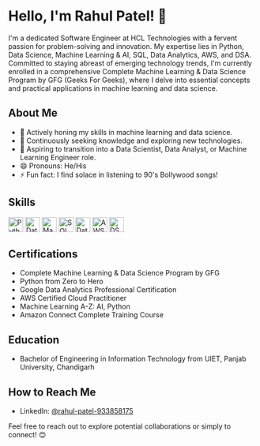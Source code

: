 # Hello, I'm Rahul Patel! 👋

I'm a dedicated Software Engineer at HCL Technologies with a fervent passion for problem-solving and innovation. My expertise lies in Python, Data Science, Machine Learning & AI, SQL, Data Analytics, AWS, and DSA. Committed to staying abreast of emerging technology trends, I'm currently enrolled in a comprehensive Complete Machine Learning & Data Science Program by GFG (Geeks For Geeks), where I delve into essential concepts and practical applications in machine learning and data science.

## About Me

- 🔭 Actively honing my skills in machine learning and data science.
- 🌱 Continuously seeking knowledge and exploring new technologies.
- 👯 Aspiring to transition into a Data Scientist, Data Analyst, or Machine Learning Engineer role.
- 😄 Pronouns: He/His
- ⚡ Fun fact: I find solace in listening to 90's Bollywood songs!

## Skills

<!-- HTML Skill Badges -->
<a href="#" title="Python"><img src="https://img.shields.io/badge/-Python-3776AB?style=flat-square&logo=python&logoColor=white" alt="Python" height="30" class="skill-badge"/></a>
<a href="#" title="Data Science"><img src="https://img.shields.io/badge/-Data%20Science-4E96DB?style=flat-square&logo=data-science&logoColor=white" alt="Data Science" height="30" class="skill-badge"/></a>
<a href="#" title="Machine Learning"><img src="https://img.shields.io/badge/-Machine%20Learning-FF6F00?style=flat-square&logo=machine-learning&logoColor=white" alt="Machine Learning" height="30" class="skill-badge"/></a>
<a href="#" title="SQL"><img src="https://img.shields.io/badge/-SQL-4479A1?style=flat-square&logo=sql&logoColor=white" alt="SQL" height="30" class="skill-badge"/></a>
<a href="#" title="Data Analytics"><img src="https://img.shields.io/badge/-Data%20Analytics-4285F4?style=flat-square&logo=google-analytics&logoColor=white" alt="Data Analytics" height="30" class="skill-badge"/></a>
<a href="#" title="AWS"><img src="https://img.shields.io/badge/-AWS-232F3E?style=flat-square&logo=amazon-aws&logoColor=white" alt="AWS" height="30" class="skill-badge"/></a>
<a href="#" title="DSA"><img src="https://img.shields.io/badge/-DSA-007396?style=flat-square&logo=data-structures&logoColor=white" alt="DSA" height="30" class="skill-badge"/></a>

## Certifications

- Complete Machine Learning & Data Science Program by GFG
- Python from Zero to Hero
- Google Data Analytics Professional Certification
- AWS Certified Cloud Practitioner
- Machine Learning A-Z: AI, Python
- Amazon Connect Complete Training Course

## Education

- Bachelor of Engineering in Information Technology from UIET, Panjab University, Chandigarh

## How to Reach Me

- LinkedIn: [@rahul-patel-933858175](https://www.linkedin.com/in/rahul-patel-933858175/)

Feel free to reach out to explore potential collaborations or simply to connect! 😊
